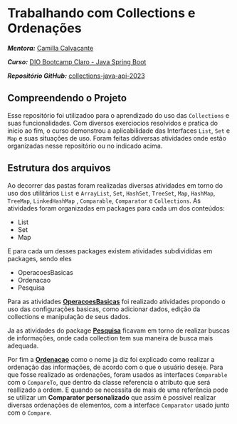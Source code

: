 # Trabalhando com Collections e Ordenações

***Mentora:*** [Camilla Calvacante](https://www.linkedin.com/in/cami-la/)

***Curso:*** [DIO Bootcamp Claro - Java Spring Boot](https://web.dio.me/track/2e52ad2d-0a3b-4ade-a4ae-17830f528834)

***Repositório GitHub:*** [collections-java-api-2023](https://github.com/cami-la/collections-java-api-2023)

## Compreendendo o Projeto

Esse repositório foi utilizadoo para o aprendizado do uso das `Collections` e suas funcionalidades. Com diversos exerciocios resolvidos e pratica do inicio ao fim, o curso demonstrou a aplicabilidade das Interfaces `List`, `Set` e `Map` e suas situações de uso. Foram feitas ddiversas atividades onde estão organizadas nesse repositório ou no indicado acima. 

## Estrutura dos arquivos

Ao decorrer das pastas foram realizadas diversas atividades em torno do uso dos utilitários `List` e ``ArrayList``, `Set`, `HashSet`, `TreeSet`, `Map`, `HashMap`, `TreeMap`, `LinkedHashMap` , `Comparable`, ``Comparator`` e ``Collections``. As atividades foram organizadas em packages para cada um dos conteúdos:

- List
- Set
- Map

E para cada um desses packages existem atividades subdivididas em packages, sendo eles

- OperacoesBasicas
- Ordenacao
- Pesquisa

Para as atividades **<u>OperacoesBasicas</u>** foi realizado atividades propondo o uso das configurações basicas, como adicionar dados, edição da collections e manipulação de seus dados.

Ja as atividades do package **<u>Pesquisa</u>** ficavam em torno de realizar buscas de informações, onde cada collection tem sua maneira de busca mais adequada.

Por fim a **<u>Ordenacao</u>** como o nome ja diz foi explicado como realizar a ordenação das informações, de acordo com o que o usuário deseje. Para que fosse realizado as ordenações, foram usados as interfaces `Comparable` com o `CompareTo`, que dentro da classe referencia o atributo que será reallizado a ordem. E quando se necessita de mais de uma referência pode se utilizar um **Comparator personalizado** que assim é possivel realizar diversas ordenações de elementos, com a interface `Comparator` usado junto com o `Compare`.